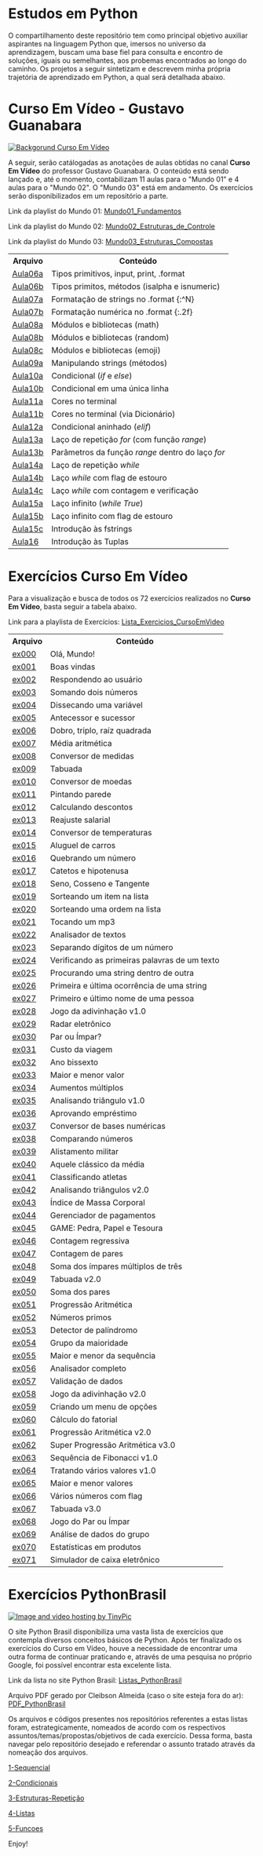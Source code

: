 # Estudos em Python
O compartilhamento deste repositório tem como principal objetivo auxiliar aspirantes na linguagem Python que, imersos no universo da 
aprendizagem, buscam uma base fiel para consulta e encontro de soluções, iguais ou semelhantes, aos probemas encontrados ao longo do 
caminho. Os projetos a seguir sintetizam e descrevem minha própria trajetória de aprendizado em Python, a qual será detalhada abaixo.

# Curso Em Vídeo - Gustavo Guanabara

<a href="http://pt-br.tinypic.com?ref=15n3axw" target="_blank"><img src="http://i65.tinypic.com/15n3axw.jpg" border="0" alt="Backgorund Curso Em Vídeo"></a>

A seguir, serão catálogadas as anotações de aulas obtidas no canal <b>Curso Em Vídeo</b> do professor Gustavo Guanabara. 
O conteúdo está sendo lançado e, até o momento, contabilizam 11 aulas para o "Mundo 01" e 4 aulas para o "Mundo 02". O "Mundo 03" está em andamento. Os exercícios serão disponibilizados em um
repositório a parte.

Link da playlist do Mundo 01: 
<a href="https://www.youtube.com/watch?v=S9uPNppGsGo&list=PLHz_AreHm4dlKP6QQCekuIPky1CiwmdI6">Mundo01_Fundamentos</a>

Link da playlist do Mundo 02: 
<a href="https://www.youtube.com/watch?v=nJkVHusJp6E&list=PLHz_AreHm4dk_nZHmxxf_J0WRAqy5Czye">Mundo02_Estruturas_de_Controle</a>

Link da playlist do Mundo 03:
<a href="https://www.youtube.com/watch?v=0LB3FSfjvao&list=PLHz_AreHm4dksnH2jVTIVNviIMBVYyFnH">Mundo03_Estruturas_Compostas</a>

<table>

<tr>
<th>Arquivo</th>
<th>Conteúdo</th>
</tr>
<tr>

<td><a href="https://github.com/ThiagoPanini/programming-lessons/blob/master/python/curso-em-video/aulas/Aula06a%20-%20Tipos%20primitivos%20e%20sa%C3%ADdas.py">Aula06a</a></td>
<td>Tipos primitivos, input, print, .format</td>
</tr>
<tr>
<td><a href="https://github.com/ThiagoPanini/programming-lessons/blob/master/python/curso-em-video/aulas/Aula06b%20-%20Tipos%20primitivos%20e%20sa%C3%ADdas.py">Aula06b</a></td>
<td>Tipos primitos, métodos (isalpha e isnumeric)</td>
</tr>

<td><a href="https://github.com/ThiagoPanini/programming-lessons/blob/master/python/curso-em-video/aulas/Aula07a%20-%20Operadores%20string.py">Aula07a</a></td>
<td>Formatação de strings no .format {:^N}</td>
</tr>
<tr>
<td><a href="https://github.com/ThiagoPanini/programming-lessons/blob/master/python/curso-em-video/aulas/Aula07b%20-%20Operadores%20aritm%C3%A9ticos.py">Aula07b</a></td>
<td>Formatação numérica no .format {:.2f}</td>
</tr>

<td><a href="https://github.com/ThiagoPanini/programming-lessons/blob/master/python/curso-em-video/aulas/Aula08a%20-%20M%C3%B3dulos.py">Aula08a</a></td>
<td>Módulos e bibliotecas (math)</td>
</tr>
<tr>
<td><a href="https://github.com/ThiagoPanini/programming-lessons/blob/master/python/curso-em-video/aulas/Aula08b%20-%20M%C3%B3dulos.py">Aula08b</a></td>
<td>Módulos e bibliotecas (random)</td>
</tr>
<td><a href="https://github.com/ThiagoPanini/programming-lessons/blob/master/python/curso-em-video/aulas/Aula08c%20-%20M%C3%B3dulos.py">Aula08c</a></td>
<td>Módulos e bibliotecas (emoji)</td>
</tr>

<td><a href="https://github.com/ThiagoPanini/programming-lessons/blob/master/python/curso-em-video/aulas/Aula09a%20-%20Manipulando%20strings.py">Aula09a</a></td>
<td>Manipulando strings (métodos)</td>
</tr>

<td><a href="https://github.com/ThiagoPanini/programming-lessons/blob/master/python/curso-em-video/aulas/Aula10a%20-%20Condicionais%20I.py">Aula10a</a></td>
<td>Condicional (<i>if</i> e <i>else</i>)</td>
</tr>
<tr>
<td><a href="https://github.com/ThiagoPanini/programming-lessons/blob/master/python/curso-em-video/aulas/Aula10b%20-%20Condicionais%20I.py">Aula10b</a></td>
<td>Condicional em uma única linha</td>
</tr>

<td><a href="https://github.com/ThiagoPanini/programming-lessons/blob/master/python/curso-em-video/aulas/Aula11a%20-%20Cores%20no%20terminal.py">Aula11a</a></td>
<td>Cores no terminal</td>
</tr>
<tr>
<td><a href="https://github.com/ThiagoPanini/programming-lessons/blob/master/python/curso-em-video/aulas/Aula11b%20-%20Cores%20no%20terminal.py">Aula11b</a></td>
<td>Cores no terminal (via Dicionário)</td>
</tr>

<td><a href="https://github.com/ThiagoPanini/programming-lessons/blob/master/python/curso-em-video/aulas/Aula12a%20-%20Condicionais%20II.py">Aula12a</a></td>
<td>Condicional aninhado (<i>elif</i>)</td>
</tr>
<tr>

<td><a href="https://github.com/ThiagoPanini/programming-lessons/blob/master/python/curso-em-video/aulas/Aula13a%20-%20For%20Loop.py">Aula13a</a></td>
<td>Laço de repetição <i>for</i> (com função <i>range</i>)</td>
</tr>
<tr>
<td><a href="https://github.com/ThiagoPanini/programming-lessons/blob/master/python/curso-em-video/aulas/Aula13b%20-%20For%20Loop.py">Aula13b</a></td>
<td>Parâmetros da função <i>range</i> dentro do laço <i>for</i></td>
</tr>

<td><a href="https://github.com/ThiagoPanini/programming-lessons/blob/master/python/curso-em-video/aulas/Aula14a%20-%20While%20Loop.py">Aula14a</a></td>
<td>Laço de repetição <i>while</i></td>
</tr>
<tr>
<td><a href="https://github.com/ThiagoPanini/programming-lessons/blob/master/python/curso-em-video/aulas/Aula14b%20-%20While%20Loop.py">Aula14b</a></td>
<td>Laço <i>while</i> com flag de estouro</td>
</tr>
<td><a href="https://github.com/ThiagoPanini/programming-lessons/blob/master/python/curso-em-video/aulas/Aula14c%20-%20While%20Loop.py">Aula14c</a></td>
<td>Laço <i>while</i> com contagem e verificação</td>
</tr>

<td><a href="https://github.com/ThiagoPanini/programming-lessons/blob/master/python/curso-em-video/aulas/Aula15a%20-%20Break.py">Aula15a</a></td>
<td>Laço infinito (<i>while True</i>)</td>
</tr>
<tr>
<td><a href="https://github.com/ThiagoPanini/programming-lessons/blob/master/python/curso-em-video/aulas/Aula15b%20-%20Break.py">Aula15b</a></td>
<td>Laço infinito com flag de estouro</td>
</tr>
<td><a href="https://github.com/ThiagoPanini/programming-lessons/blob/master/python/curso-em-video/aulas/Aula15c%20-%20Break.py">Aula15c</a></td>
<td>Introdução às fstrings</td>
</tr>
<tr>
<td><a href="https://github.com/ThiagoPanini/programming-lessons/blob/master/python/curso-em-video/aulas/Aula16%20-%20Tuplas.py">Aula16</a></td>
<td>Introdução às Tuplas</td>
</tr>
</table>

# Exercícios Curso Em Vídeo

Para a visualização e busca de todos os 72 exercícios realizados no <b>Curso Em Vídeo</b>, basta seguir a tabela abaixo.

Link para a playlista de Exercícios: 
<a href="https://www.youtube.com/watch?v=nIHq1MtJaKs&list=PLHz_AreHm4dm6wYOIW20Nyg12TAjmMGT-">Lista_Exercicios_CursoEmVideo</a>

<table>

<tr>
<th>Arquivo</th>
<th>Conteúdo</th>
</tr>

<tr>
<td><a href="https://github.com/ThiagoPanini/exerciciosPython/blob/master/Exerc_CursoEmV%C3%ADdeo/ex000.py">ex000</a></td>
<td>Olá, Mundo!</td>
</tr>
<tr>
<td><a href="https://github.com/ThiagoPanini/exerciciosPython/blob/master/Exerc_CursoEmV%C3%ADdeo/ex001.py">ex001</a></td>
<td>Boas vindas</td>
</tr>
<tr>
<td><a href="https://github.com/ThiagoPanini/exerciciosPython/blob/master/Exerc_CursoEmV%C3%ADdeo/ex002.py">ex002</a></td>
<td>Respondendo ao usuário</td>
</tr>
<tr>
<td><a href="https://github.com/ThiagoPanini/exerciciosPython/blob/master/Exerc_CursoEmV%C3%ADdeo/ex003.py">ex003</a></td>
<td>Somando dois números</td>
</tr>
<td><a href="https://github.com/ThiagoPanini/exerciciosPython/blob/master/Exerc_CursoEmV%C3%ADdeo/ex004.py">ex004</a></td>
<td>Dissecando uma variável</td>
</tr>
<td><a href="https://github.com/ThiagoPanini/exerciciosPython/blob/master/Exerc_CursoEmV%C3%ADdeo/ex005.py">ex005</a></td>
<td>Antecessor e sucessor</td>
</tr>
<td><a href="https://github.com/ThiagoPanini/exerciciosPython/blob/master/Exerc_CursoEmV%C3%ADdeo/ex006.py">ex006</a></td>
<td>Dobro, triplo, raíz quadrada</td>
</tr>
<td><a href="https://github.com/ThiagoPanini/exerciciosPython/blob/master/Exerc_CursoEmV%C3%ADdeo/ex007.py">ex007</a></td>
<td>Média aritmética</td>
</tr>
<td><a href="https://github.com/ThiagoPanini/exerciciosPython/blob/master/Exerc_CursoEmV%C3%ADdeo/ex008.py">ex008</a></td>
<td>Conversor de medidas</td>
</tr>
<td><a href="https://github.com/ThiagoPanini/exerciciosPython/blob/master/Exerc_CursoEmV%C3%ADdeo/ex009.py">ex009</a></td>
<td>Tabuada</td>
</tr>
<td><a href="https://github.com/ThiagoPanini/exerciciosPython/blob/master/Exerc_CursoEmV%C3%ADdeo/ex010.py">ex010</a></td>
<td>Conversor de moedas</td>
</tr>
<td><a href="https://github.com/ThiagoPanini/exerciciosPython/blob/master/Exerc_CursoEmV%C3%ADdeo/ex011.py">ex011</a></td>
<td>Pintando parede</td>
</tr>
<td><a href="https://github.com/ThiagoPanini/exerciciosPython/blob/master/Exerc_CursoEmV%C3%ADdeo/ex012.py">ex012</a></td>
<td>Calculando descontos</td>
</tr>
<td><a href="https://github.com/ThiagoPanini/exerciciosPython/blob/master/Exerc_CursoEmV%C3%ADdeo/ex013.py">ex013</a></td>
<td>Reajuste salarial</td>
</tr>
<td><a href="https://github.com/ThiagoPanini/exerciciosPython/blob/master/Exerc_CursoEmV%C3%ADdeo/ex014.py">ex014</a></td>
<td>Conversor de temperaturas</td>
</tr>
<td><a href="https://github.com/ThiagoPanini/exerciciosPython/blob/master/Exerc_CursoEmV%C3%ADdeo/ex015.py">ex015</a></td>
<td>Aluguel de carros</td>
</tr>
<td><a href="https://github.com/ThiagoPanini/exerciciosPython/blob/master/Exerc_CursoEmV%C3%ADdeo/ex016.py">ex016</a></td>
<td>Quebrando um número</td>
</tr>
<td><a href="https://github.com/ThiagoPanini/exerciciosPython/blob/master/Exerc_CursoEmV%C3%ADdeo/ex017.py">ex017</a></td>
<td>Catetos e hipotenusa</td>
</tr>
<td><a href="https://github.com/ThiagoPanini/exerciciosPython/blob/master/Exerc_CursoEmV%C3%ADdeo/ex018.py">ex018</a></td>
<td>Seno, Cosseno e Tangente</td>
</tr>
<td><a href="https://github.com/ThiagoPanini/exerciciosPython/blob/master/Exerc_CursoEmV%C3%ADdeo/ex019.py">ex019</a></td>
<td>Sorteando um item na lista</td>
</tr>
<td><a href="https://github.com/ThiagoPanini/exerciciosPython/blob/master/Exerc_CursoEmV%C3%ADdeo/ex020.py">ex020</a></td>
<td>Sorteando uma ordem na lista</td>
</tr>
<td><a href="https://github.com/ThiagoPanini/exerciciosPython/blob/master/Exerc_CursoEmV%C3%ADdeo/ex021.py">ex021</a></td>
<td>Tocando um mp3</td>
</tr>
<td><a href="https://github.com/ThiagoPanini/exerciciosPython/blob/master/Exerc_CursoEmV%C3%ADdeo/ex022.py">ex022</a></td>
<td>Analisador de textos</td>
</tr>
<td><a href="https://github.com/ThiagoPanini/exerciciosPython/blob/master/Exerc_CursoEmV%C3%ADdeo/ex023.py">ex023</a></td>
<td>Separando dígitos de um número</td>
</tr>
<td><a href="https://github.com/ThiagoPanini/exerciciosPython/blob/master/Exerc_CursoEmV%C3%ADdeo/ex024.py">ex024</a></td>
<td>Verificando as primeiras palavras de um texto</td>
</tr>
<td><a href="https://github.com/ThiagoPanini/exerciciosPython/blob/master/Exerc_CursoEmV%C3%ADdeo/ex025.py">ex025</a></td>
<td>Procurando uma string dentro de outra</td>
</tr>
<td><a href="https://github.com/ThiagoPanini/exerciciosPython/blob/master/Exerc_CursoEmV%C3%ADdeo/ex026.py">ex026</a></td>
<td>Primeira e última ocorrência de uma string</td>
</tr>
<td><a href="https://github.com/ThiagoPanini/exerciciosPython/blob/master/Exerc_CursoEmV%C3%ADdeo/ex027.py">ex027</a></td>
<td>Primeiro e último nome de uma pessoa</td>
</tr>
<td><a href="https://github.com/ThiagoPanini/exerciciosPython/blob/master/Exerc_CursoEmV%C3%ADdeo/ex028.py">ex028</a></td>
<td>Jogo da adivinhação v1.0</td>
</tr>
<td><a href="https://github.com/ThiagoPanini/exerciciosPython/blob/master/Exerc_CursoEmV%C3%ADdeo/ex029.py">ex029</a></td>
<td>Radar eletrônico</td>
</tr>
<td><a href="https://github.com/ThiagoPanini/exerciciosPython/blob/master/Exerc_CursoEmV%C3%ADdeo/ex030.py">ex030</a></td>
<td>Par ou Ímpar?</td>
</tr>
<td><a href="https://github.com/ThiagoPanini/exerciciosPython/blob/master/Exerc_CursoEmV%C3%ADdeo/ex031.py">ex031</a></td>
<td>Custo da viagem</td>
</tr>
<td><a href="https://github.com/ThiagoPanini/exerciciosPython/blob/master/Exerc_CursoEmV%C3%ADdeo/ex032.py">ex032</a></td>
<td>Ano bissexto</td>
</tr>
<td><a href="https://github.com/ThiagoPanini/exerciciosPython/blob/master/Exerc_CursoEmV%C3%ADdeo/ex033.py">ex033</a></td>
<td>Maior e menor valor</td>
</tr>
<td><a href="https://github.com/ThiagoPanini/exerciciosPython/blob/master/Exerc_CursoEmV%C3%ADdeo/ex034.py">ex034</a></td>
<td>Aumentos múltiplos</td>
</tr>
<td><a href="https://github.com/ThiagoPanini/exerciciosPython/blob/master/Exerc_CursoEmV%C3%ADdeo/ex035.py">ex035</a></td>
<td>Analisando triângulo v1.0</td>
</tr>
<td><a href="https://github.com/ThiagoPanini/exerciciosPython/blob/master/Exerc_CursoEmV%C3%ADdeo/ex036.py">ex036</a></td>
<td>Aprovando empréstimo</td>
</tr>
<td><a href="https://github.com/ThiagoPanini/exerciciosPython/blob/master/Exerc_CursoEmV%C3%ADdeo/ex037.py">ex037</a></td>
<td>Conversor de bases numéricas</td>
</tr>
<td><a href="https://github.com/ThiagoPanini/exerciciosPython/blob/master/Exerc_CursoEmV%C3%ADdeo/ex038.py">ex038</a></td>
<td>Comparando números</td>
</tr>
<td><a href="https://github.com/ThiagoPanini/exerciciosPython/blob/master/Exerc_CursoEmV%C3%ADdeo/ex039.py">ex039</a></td>
<td>Alistamento militar</td>
</tr>
<td><a href="https://github.com/ThiagoPanini/exerciciosPython/blob/master/Exerc_CursoEmV%C3%ADdeo/ex040.py">ex040</a></td>
<td>Aquele clássico da média</td>
</tr>
<td><a href="https://github.com/ThiagoPanini/exerciciosPython/blob/master/Exerc_CursoEmV%C3%ADdeo/ex041.py">ex041</a></td>
<td>Classificando atletas</td>
</tr>
<td><a href="https://github.com/ThiagoPanini/exerciciosPython/blob/master/Exerc_CursoEmV%C3%ADdeo/ex042.py">ex042</a></td>
<td>Analisando triângulos v2.0</td>
</tr>
<td><a href="https://github.com/ThiagoPanini/exerciciosPython/blob/master/Exerc_CursoEmV%C3%ADdeo/ex043.py">ex043</a></td>
<td>Índice de Massa Corporal</td>
</tr>
<td><a href="https://github.com/ThiagoPanini/exerciciosPython/blob/master/Exerc_CursoEmV%C3%ADdeo/ex044.py">ex044</a></td>
<td>Gerenciador de pagamentos</td>
</tr>
<td><a href="https://github.com/ThiagoPanini/exerciciosPython/blob/master/Exerc_CursoEmV%C3%ADdeo/ex045.py">ex045</a></td>
<td>GAME: Pedra, Papel e Tesoura</td>
</tr>
<td><a href="https://github.com/ThiagoPanini/exerciciosPython/blob/master/Exerc_CursoEmV%C3%ADdeo/ex046.py">ex046</a></td>
<td>Contagem regressiva</td>
</tr>
<td><a href="https://github.com/ThiagoPanini/exerciciosPython/blob/master/Exerc_CursoEmV%C3%ADdeo/ex047.py">ex047</a></td>
<td>Contagem de pares</td>
</tr>
<td><a href="https://github.com/ThiagoPanini/exerciciosPython/blob/master/Exerc_CursoEmV%C3%ADdeo/ex048.py">ex048</a></td>
<td>Soma dos ímpares múltiplos de três</td>
</tr>
<td><a href="https://github.com/ThiagoPanini/exerciciosPython/blob/master/Exerc_CursoEmV%C3%ADdeo/ex049.py">ex049</a></td>
<td>Tabuada v2.0</td>
</tr>
<td><a href="https://github.com/ThiagoPanini/exerciciosPython/blob/master/Exerc_CursoEmV%C3%ADdeo/ex050.py">ex050</a></td>
<td>Soma dos pares</td>
</tr>
<td><a href="https://github.com/ThiagoPanini/exerciciosPython/blob/master/Exerc_CursoEmV%C3%ADdeo/ex051.py">ex051</a></td>
<td>Progressão Aritmética</td>
</tr>
<td><a href="https://github.com/ThiagoPanini/exerciciosPython/blob/master/Exerc_CursoEmV%C3%ADdeo/ex052.py">ex052</a></td>
<td>Números primos</td>
</tr>
<td><a href="https://github.com/ThiagoPanini/exerciciosPython/blob/master/Exerc_CursoEmV%C3%ADdeo/ex053.py">ex053</a></td>
<td>Detector de palíndromo</td>
</tr>
<td><a href="https://github.com/ThiagoPanini/exerciciosPython/blob/master/Exerc_CursoEmV%C3%ADdeo/ex054.py">ex054</a></td>
<td>Grupo da maioridade</td>
</tr>
<td><a href="https://github.com/ThiagoPanini/exerciciosPython/blob/master/Exerc_CursoEmV%C3%ADdeo/ex055.py">ex055</a></td>
<td>Maior e menor da sequência</td>
</tr>
<td><a href="https://github.com/ThiagoPanini/exerciciosPython/blob/master/Exerc_CursoEmV%C3%ADdeo/ex056.py">ex056</a></td>
<td>Analisador completo</td>
</tr>
<td><a href="https://github.com/ThiagoPanini/exerciciosPython/blob/master/Exerc_CursoEmV%C3%ADdeo/ex057.py">ex057</a></td>
<td>Validação de dados</td>
</tr>
<td><a href="https://github.com/ThiagoPanini/exerciciosPython/blob/master/Exerc_CursoEmV%C3%ADdeo/ex058.py">ex058</a></td>
<td>Jogo da adivinhação v2.0</td>
</tr>
<td><a href="https://github.com/ThiagoPanini/exerciciosPython/blob/master/Exerc_CursoEmV%C3%ADdeo/ex059.py">ex059</a></td>
<td>Criando um menu de opções</td>
</tr>
<td><a href="https://github.com/ThiagoPanini/exerciciosPython/blob/master/Exerc_CursoEmV%C3%ADdeo/ex060.py">ex060</a></td>
<td>Cálculo do fatorial</td>
</tr>
<td><a href="https://github.com/ThiagoPanini/exerciciosPython/blob/master/Exerc_CursoEmV%C3%ADdeo/ex061.py">ex061</a></td>
<td>Progressão Aritmética v2.0</td>
</tr>
<td><a href="https://github.com/ThiagoPanini/exerciciosPython/blob/master/Exerc_CursoEmV%C3%ADdeo/ex062.py">ex062</a></td>
<td>Super Progressão Aritmética v3.0</td>
</tr>
<td><a href="https://github.com/ThiagoPanini/exerciciosPython/blob/master/Exerc_CursoEmV%C3%ADdeo/ex063.py">ex063</a></td>
<td>Sequência de Fibonacci v1.0</td>
</tr>
<td><a href="https://github.com/ThiagoPanini/exerciciosPython/blob/master/Exerc_CursoEmV%C3%ADdeo/ex064.py">ex064</a></td>
<td>Tratando vários valores v1.0</td>
</tr>
<td><a href="https://github.com/ThiagoPanini/exerciciosPython/blob/master/Exerc_CursoEmV%C3%ADdeo/ex065.py">ex065</a></td>
<td>Maior e menor valores</td>
</tr>
<td><a href="https://github.com/ThiagoPanini/exerciciosPython/blob/master/Exerc_CursoEmV%C3%ADdeo/ex066.py">ex066</a></td>
<td>Vários números com flag</td>
</tr>
<td><a href="https://github.com/ThiagoPanini/exerciciosPython/blob/master/Exerc_CursoEmV%C3%ADdeo/ex067.py">ex067</a></td>
<td>Tabuada v3.0</td>
</tr>
<td><a href="https://github.com/ThiagoPanini/exerciciosPython/blob/master/Exerc_CursoEmV%C3%ADdeo/ex068.py">ex068</a></td>
<td>Jogo do Par ou Ímpar</td>
</tr>
<td><a href="https://github.com/ThiagoPanini/exerciciosPython/blob/master/Exerc_CursoEmV%C3%ADdeo/ex069.py">ex069</a></td>
<td>Análise de dados do grupo</td>
</tr>
<td><a href="https://github.com/ThiagoPanini/exerciciosPython/blob/master/Exerc_CursoEmV%C3%ADdeo/ex070.py">ex070</a></td>
<td>Estatísticas em produtos</td>
</tr>
<td><a href="https://github.com/ThiagoPanini/exerciciosPython/blob/master/Exerc_CursoEmV%C3%ADdeo/ex071.py">ex071</a></td>
<td>Simulador de caixa eletrônico</td>
</tr>

</table>

# Exercícios PythonBrasil

<a href="http://pt-br.tinypic.com?ref=netgk5" target="_blank"><img src="http://i64.tinypic.com/netgk5.png" border="0" alt="Image and video hosting by TinyPic"></a>

O site Python Brasil disponibiliza uma vasta lista de exercícios que contempla diversos conceitos básicos de Python. Após ter finalizado os exercícios do Curso em Vídeo, houve a necessidade de encontrar uma outra forma de continuar praticando e, através de uma pesquisa no próprio Google, foi possível encontrar esta excelente lista.

Link da lista no site Python Brasil: <a href="https://wiki.python.org.br/ListaDeExercicios">Listas_PythonBrasil</a>

Arquivo PDF gerado por Cleibson Almeida (caso o site esteja fora do ar): <a href="https://drive.google.com/file/d/1Xt1CCNksUQ4_EnTx2a08fmpzbofPsGHW/view?usp=sharing">PDF_PythonBrasil</a>

Os arquivos e códigos presentes nos repositórios referentes a estas listas foram, estrategicamente, nomeados de acordo com os respectivos assuntos/temas/propostas/objetivos de cada exercício. Dessa forma, basta navegar pelo repositório desejado e referendar o assunto tratado através da nomeação dos arquivos.

<a href="https://github.com/ThiagoPanini/exerciciosPython/tree/master/PythonBrasil_Sequencial">1-Sequencial</a>

<a href="https://github.com/ThiagoPanini/exerciciosPython/tree/master/PythonBrasil_Decisao">2-Condicionais</a>

<a href="https://github.com/ThiagoPanini/exerciciosPython/tree/master/PythonBrasil_Repeticao">3-Estruturas-Repetição</a>

<a href="https://github.com/ThiagoPanini/exerciciosPython/tree/master/PythonBrasil_Listas">4-Listas</a>

<a href="https://github.com/ThiagoPanini/exerciciosPython/tree/master/PythonBrasil_Funcoes">5-Funcoes</a>

Enjoy!
